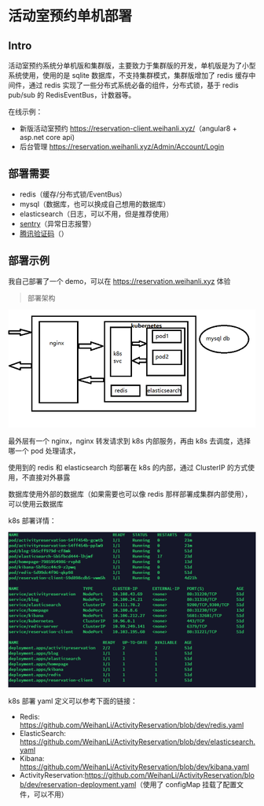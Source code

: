 # 活动室预约单机部署

## Intro

活动室预约系统分单机版和集群版，主要致力于集群版的开发，单机版是为了小型系统使用，使用的是 sqlite 数据库，不支持集群模式，集群版增加了 redis 缓存中间件，通过 redis 实现了一些分布式系统必备的组件，分布式锁，基于 redis pub/sub 的 RedisEventBus，计数器等。

在线示例：

- 新版活动室预约 <https://reservation-client.weihanli.xyz/>（angular8 + asp.net core api)
- 后台管理 <https://reservation.weihanli.xyz/Admin/Account/Login>

## 部署需要

- redis（缓存/分布式锁/EventBus）
- mysql（数据库，也可以换成自己想用的数据库）
- elasticsearch（日志，可以不用，但是推荐使用）
- [sentry](https://sentry.io)（异常日志报警）
- [腾讯验证码](https://007.qq.com/product.html?ADTAG=index.head)（）

## 部署示例

我自己部署了一个 demo，可以在 <https://reservation.weihanli.xyz> 体验

> 部署架构

![cluster arch](./images/cluster-deploy.png)

最外层有一个 nginx，nginx 转发请求到 k8s 内部服务，再由 k8s 去调度，选择哪一个 pod 处理请求，

使用到的 redis 和 elasticsearch 均部署在 k8s 的内部，通过 ClusterIP 的方式使用，不直接对外暴露

数据库使用外部的数据库（如果需要也可以像 redis 那样部署成集群内部使用），可以使用云数据库

k8s 部署详情：

![k8s resources](./images/k8s-resources.png)

k8s 部署 yaml 定义可以参考下面的链接：

- Redis: <https://github.com/WeihanLi/ActivityReservation/blob/dev/redis.yaml>
- ElasticSearch: <https://github.com/WeihanLi/ActivityReservation/blob/dev/elasticsearch.yaml>
- Kibana: <https://github.com/WeihanLi/ActivityReservation/blob/dev/kibana.yaml>
- ActivityReservation:<https://github.com/WeihanLi/ActivityReservation/blob/dev/reservation-deployment.yaml>（使用了 configMap 挂载了配置文件，可以不用）
